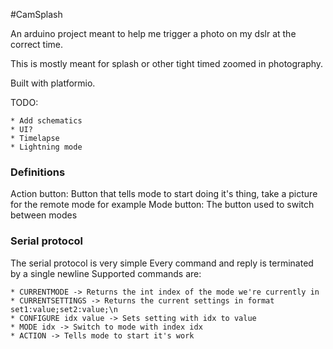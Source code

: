 #CamSplash

An arduino project meant to help me trigger a photo on my dslr at the correct time.

This is mostly meant for splash or other tight timed zoomed in photography.

Built with platformio.

TODO:

	* Add schematics
	* UI?
	* Timelapse
	* Lightning mode

### Definitions

Action button: Button that tells mode to start doing it's thing, take a picture for the remote mode for example
Mode button: The button used to switch between modes

### Serial protocol

The serial protocol is very simple
Every command and reply is terminated by a single newline
Supported commands are:

	* CURRENTMODE -> Returns the int index of the mode we're currently in
	* CURRENTSETTINGS -> Returns the current settings in format set1:value;set2:value;\n
	* CONFIGURE idx value -> Sets setting with idx to value
	* MODE idx -> Switch to mode with index idx
	* ACTION -> Tells mode to start it's work
